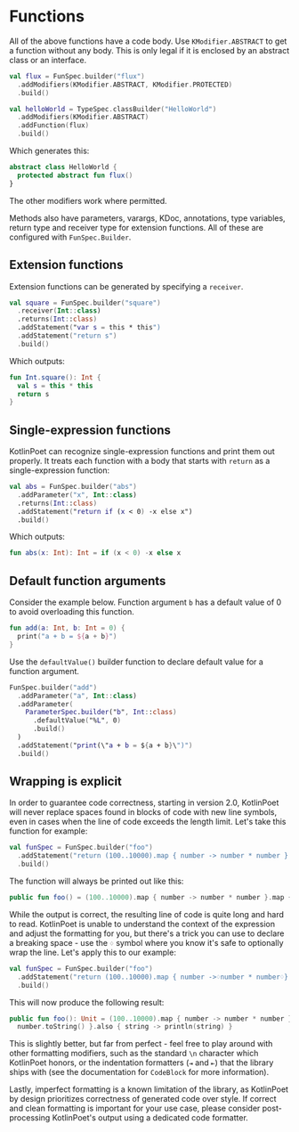 Functions
=========

All of the above functions have a code body. Use `KModifier.ABSTRACT` to get a function without any
body. This is only legal if it is enclosed by an abstract class or an interface.

```kotlin
val flux = FunSpec.builder("flux")
  .addModifiers(KModifier.ABSTRACT, KModifier.PROTECTED)
  .build()

val helloWorld = TypeSpec.classBuilder("HelloWorld")
  .addModifiers(KModifier.ABSTRACT)
  .addFunction(flux)
  .build()
```

Which generates this:

```kotlin
abstract class HelloWorld {
  protected abstract fun flux()
}
```

The other modifiers work where permitted.

Methods also have parameters, varargs, KDoc, annotations, type variables, return type and receiver
type for extension functions. All of these are configured with `FunSpec.Builder`.

## Extension functions

Extension functions can be generated by specifying a `receiver`.

```kotlin
val square = FunSpec.builder("square")
  .receiver(Int::class)
  .returns(Int::class)
  .addStatement("var s = this * this")
  .addStatement("return s")
  .build()
```

Which outputs:

```kotlin
fun Int.square(): Int {
  val s = this * this
  return s
}
```

## Single-expression functions

KotlinPoet can recognize single-expression functions and print them out properly. It treats
each function with a body that starts with `return` as a single-expression function:

```kotlin
val abs = FunSpec.builder("abs")
  .addParameter("x", Int::class)
  .returns(Int::class)
  .addStatement("return if (x < 0) -x else x")
  .build()
```

Which outputs:

```kotlin
fun abs(x: Int): Int = if (x < 0) -x else x
```

## Default function arguments

Consider the example below.
Function argument `b` has a default value of 0 to avoid overloading this function.

```kotlin
fun add(a: Int, b: Int = 0) {
  print("a + b = ${a + b}")
}
```

Use the `defaultValue()` builder function to declare default value for a function argument.

```kotlin
FunSpec.builder("add")
  .addParameter("a", Int::class)
  .addParameter(
    ParameterSpec.builder("b", Int::class)
      .defaultValue("%L", 0)
      .build()
  )
  .addStatement("print(\"a + b = ${a + b}\")")
  .build()
```

## Wrapping is explicit

In order to guarantee code correctness, starting in version 2.0, KotlinPoet will never replace
spaces found in blocks of code with new line symbols, even in cases when the line of code exceeds
the length limit. Let's take this function for example:

```kotlin
val funSpec = FunSpec.builder("foo")
  .addStatement("return (100..10000).map { number -> number * number }.map { number -> number.toString() }.also { string -> println(string) }")
  .build()
```

The function will always be printed out like this:

```kotlin
public fun foo() = (100..10000).map { number -> number * number }.map { number -> number.toString() }.also { string -> println(string) }
```

While the output is correct, the resulting line of code is quite long and hard to read. KotlinPoet
is unable to understand the context of the expression and adjust the formatting for you, but
there's a trick you can use to declare a breaking space - use the `♢` symbol where you know it's
safe to optionally wrap the line. Let's apply this to our example:

```kotlin
val funSpec = FunSpec.builder("foo")
  .addStatement("return (100..10000).map { number ->♢number * number♢}.map { number ->♢number.toString()♢}.also { string ->♢println(string)♢}")
  .build()
```

This will now produce the following result:

```kotlin
public fun foo(): Unit = (100..10000).map { number -> number * number }.map { number ->
  number.toString() }.also { string -> println(string) }
```

This is slightly better, but far from perfect - feel free to play around with other formatting
modifiers, such as the standard `\n` character which KotlinPoet honors, or the indentation
formatters (`⇥` and `⇤`) that the library ships with (see the documentation for `CodeBlock` for
more information).

Lastly, imperfect formatting is a known limitation of the library, as KotlinPoet by design
prioritizes correctness of generated code over style. If correct and clean formatting is important
for your use case, please consider post-processing KotlinPoet's output using a dedicated code
formatter.
